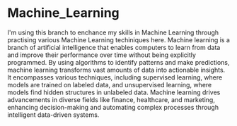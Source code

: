 # Machine_Learning

I'm using this branch to enchance my skills in Machine Learning through practising various Machine Learning techiniques here.
Machine learning is a branch of artificial intelligence that enables computers to learn from data and improve their performance over time without being explicitly programmed. By using algorithms to identify patterns and make predictions, machine learning transforms vast amounts of data into actionable insights. It encompasses various techniques, including supervised learning, where models are trained on labeled data, and unsupervised learning, where models find hidden structures in unlabeled data. Machine learning drives advancements in diverse fields like finance, healthcare, and marketing, enhancing decision-making and automating complex processes through intelligent data-driven systems.